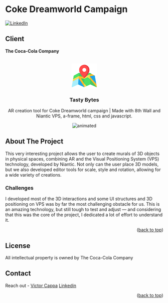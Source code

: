 # Coke Dreamworld Campaign

<div id="top"></div>

[![LinkedIn][linkedin-shield]][linkedin-url]

<h2>Client</h2>
<p><b>The Coca-Cola Company</b></p>


<!-- PROJECT LOGO -->
 

<br />
<div align="center">
  <a href="https://github.com/victorcappa/coke-dreamworld-campaign">
    <img src="logo.png" alt="Logo" width="80" height="80">
  </a>

<h3 align="center">Tasty Bytes</h3>

  <p align="center">
AR creation tool for Coke Dreamworld campaign | Made with 8th Wall and Niantic VPS, a-frame, html, css and javascript.
  </p>
   <img src="https://user-images.githubusercontent.com/40408965/200143996-2973b16c-58c4-447e-88be-a825d4ae40cf.gif" alt="animated" />
</div>



<!-- ABOUT THE PROJECT -->
## About The Project

 
<p align="left">
 <p> This very interesting project allows the user to create murals of 3D objects in physical spaces, combining AR and the Visual Positioning System (VPS) technology, developed by Niantic.
 Not only can the user place 3D models, but we also developed editor tools for scale, style and rotation, allowing for a wide variety of creations. 
 </p>
 
  <h3>Challenges</h3
   <p>
I developed most of the 3D interactions and some UI structures and 3D positioning on VPS was by far the most challenging obstacle for us. This is an amazing technology, but still tough to test and adjust — and considering that this was the core of the project, I dedicated a lot of effort to understand it.
   </p>


<p align="right">(<a href="#top">back to top</a>)</p>


<!-- LICENSE -->
## License

All intellectual property is owned by The Coca-Cola Company

<!-- CONTACT -->
## Contact

Reach out - <a href = "mailto: cappacurta@gmail.com.com">Victor Cappa</a>
<a href="https://www.linkedin.com/in/victor-cappa-50839788/">Linkedin</a>

<p align="right">(<a href="#top">back to top</a>)</p>

[linkedin-shield]: https://img.shields.io/badge/-LinkedIn-black.svg?style=for-the-badge&logo=linkedin&colorB=555
[linkedin-url]: https://www.linkedin.com/in/victor-cappa-50839788/

